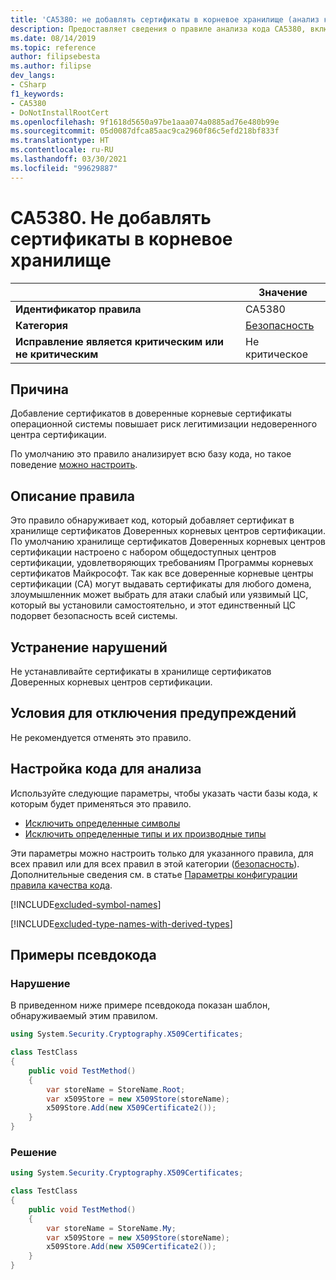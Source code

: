 ```yaml
---
title: 'CA5380: не добавлять сертификаты в корневое хранилище (анализ кода)'
description: Предоставляет сведения о правиле анализа кода CA5380, включая причины нарушений и способы их устранения, а также условия отключения правила.
ms.date: 08/14/2019
ms.topic: reference
author: filipsebesta
ms.author: filipse
dev_langs:
- CSharp
f1_keywords:
- CA5380
- DoNotInstallRootCert
ms.openlocfilehash: 9f1618d5650a97be1aaa074a0885ad76e480b99e
ms.sourcegitcommit: 05d0087dfca85aac9ca2960f86c5efd218bf833f
ms.translationtype: HT
ms.contentlocale: ru-RU
ms.lasthandoff: 03/30/2021
ms.locfileid: "99629887"
---
```

# <a name="ca5380-do-not-add-certificates-to-root-store"></a>CA5380. Не добавлять сертификаты в корневое хранилище

| | Значение |
|-|-|
| **Идентификатор правила** |CA5380|
| **Категория** |[Безопасность](security-warnings.md)|
| **Исправление является критическим или не критическим** |Не критическое|

## <a name="cause"></a>Причина

Добавление сертификатов в доверенные корневые сертификаты операционной системы повышает риск легитимизации недоверенного центра сертификации.

По умолчанию это правило анализирует всю базу кода, но такое поведение [можно настроить](#configure-code-to-analyze).

## <a name="rule-description"></a>Описание правила

Это правило обнаруживает код, который добавляет сертификат в хранилище сертификатов Доверенных корневых центров сертификации. По умолчанию хранилище сертификатов Доверенных корневых центров сертификации настроено с набором общедоступных центров сертификации, удовлетворяющих требованиям Программы корневых сертификатов Майкрософт. Так как все доверенные корневые центры сертификации (CA) могут выдавать сертификаты для любого домена, злоумышленник может выбрать для атаки слабый или уязвимый ЦС, который вы установили самостоятельно, и этот единственный ЦС подорвет безопасность всей системы.

## <a name="how-to-fix-violations"></a>Устранение нарушений

Не устанавливайте сертификаты в хранилище сертификатов Доверенных корневых центров сертификации.

## <a name="when-to-suppress-warnings"></a>Условия для отключения предупреждений

Не рекомендуется отменять это правило.

## <a name="configure-code-to-analyze"></a>Настройка кода для анализа

Используйте следующие параметры, чтобы указать части базы кода, к которым будет применяться это правило.

- [Исключить определенные символы](#exclude-specific-symbols)
- [Исключить определенные типы и их производные типы](#exclude-specific-types-and-their-derived-types)

Эти параметры можно настроить только для указанного правила, для всех правил или для всех правил в этой категории ([безопасность](security-warnings.md)). Дополнительные сведения см. в статье [Параметры конфигурации правила качества кода](../code-quality-rule-options.md).

[!INCLUDE[excluded-symbol-names](~/includes/code-analysis/excluded-symbol-names.md)]

[!INCLUDE[excluded-type-names-with-derived-types](~/includes/code-analysis/excluded-type-names-with-derived-types.md)]

## <a name="pseudo-code-examples"></a>Примеры псевдокода

### <a name="violation"></a>Нарушение

В приведенном ниже примере псевдокода показан шаблон, обнаруживаемый этим правилом.

```csharp
using System.Security.Cryptography.X509Certificates;

class TestClass
{
    public void TestMethod()
    {
        var storeName = StoreName.Root;
        var x509Store = new X509Store(storeName);
        x509Store.Add(new X509Certificate2());
    }
}
```

### <a name="solution"></a>Решение

```csharp
using System.Security.Cryptography.X509Certificates;

class TestClass
{
    public void TestMethod()
    {
        var storeName = StoreName.My;
        var x509Store = new X509Store(storeName);
        x509Store.Add(new X509Certificate2());
    }
}
```

